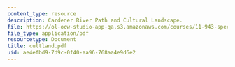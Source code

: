 ```yaml
---
content_type: resource
description: Cardener River Path and Cultural Landscape.
file: https://ol-ocw-studio-app-qa.s3.amazonaws.com/courses/11-943-special-studies-in-urban-studies-and-planning-the-cardener-river-corridor-workshop-fall-2001/ae4efbd97d9c0f40aa96768aa4e9d6e2_cultland.pdf
file_type: application/pdf
resourcetype: Document
title: cultland.pdf
uid: ae4efbd9-7d9c-0f40-aa96-768aa4e9d6e2
---
```

